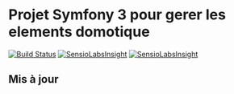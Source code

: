 Projet Symfony 3 pour gerer les elements domotique 
==================================================

[![Build Status](https://travis-ci.org/llaull/symfonyAlpha.svg?branch=master)](https://travis-ci.org/llaull/symfonyAlpha)
[![SensioLabsInsight](https://insight.sensiolabs.com/projects/ee961943-42e5-45d3-93ab-d0e6d4606bd3/big.png)](https://insight.sensiolabs.com/projects/ee961943-42e5-45d3-93ab-d0e6d4606bd3)
[![SensioLabsInsight](https://insight.sensiolabs.com/projects/aaf42d45-52f5-48dd-be9c-517355293917/big.png)](https://insight.sensiolabs.com/projects/aaf42d45-52f5-48dd-be9c-517355293917)

Mis à jour
----------

